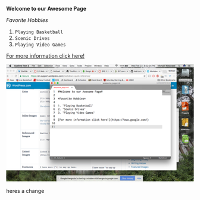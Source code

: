 **Welcome to our Awesome Page**

*Favorite Hobbies*

1. `Playing Basketball`
2. `Scenic Drives`
3. `Playing Video Games`

[For more information click here!](https://www.google.com/)

![Our Screenshot](GPS_1.1_Screenshot.png)

heres a change